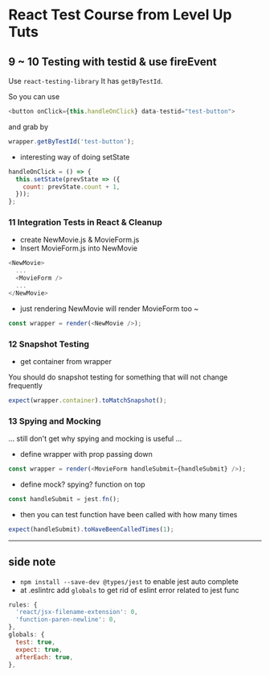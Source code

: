 # React Test Course from Level Up Tuts


## 9 ~ 10 Testing with testid & use fireEvent
Use `react-testing-library`
It has `getByTestId`.

So you can use
```js
<button onClick={this.handleOnClick} data-testid="test-button">
```
and grab by 
```js
wrapper.getByTestId('test-button');
```

- interesting way of doing setState
```js
handleOnClick = () => {
  this.setState(prevState => ({
    count: prevState.count + 1,
  }));
};
```
### 11 Integration Tests in React & Cleanup
- create NewMovie.js & MovieForm.js
- Insert MovieForm.js into NewMovie
```js
<NewMovie>
  ...
  <MovieForm />
  ...
</NewMovie>
```
- just rendering NewMovie will render MovieForm too ~
```js
const wrapper = render(<NewMovie />);
```
### 12 Snapshot Testing
- get container from wrapper

You should do snapshot testing for something that will not change frequently
```js
expect(wrapper.container).toMatchSnapshot();
```

### 13 Spying and Mocking
... still don't get why spying and mocking is useful ...

- define wrapper with prop passing down
```js
const wrapper = render(<MovieForm handleSubmit={handleSubmit} />);
```

- define mock? spying? function on top 
```js
const handleSubmit = jest.fn();
```

- then you can test function have been called with how many times
```js
expect(handleSubmit).toHaveBeenCalledTimes(1);
```







---
side note
---
- `npm install --save-dev @types/jest` to enable jest auto complete
- at .eslintrc add `globals` to get rid of eslint error related to jest func
```js
rules: {
  'react/jsx-filename-extension': 0,
  'function-paren-newline': 0,
},
globals: {
  test: true,
  expect: true,
  afterEach: true,
},
```

